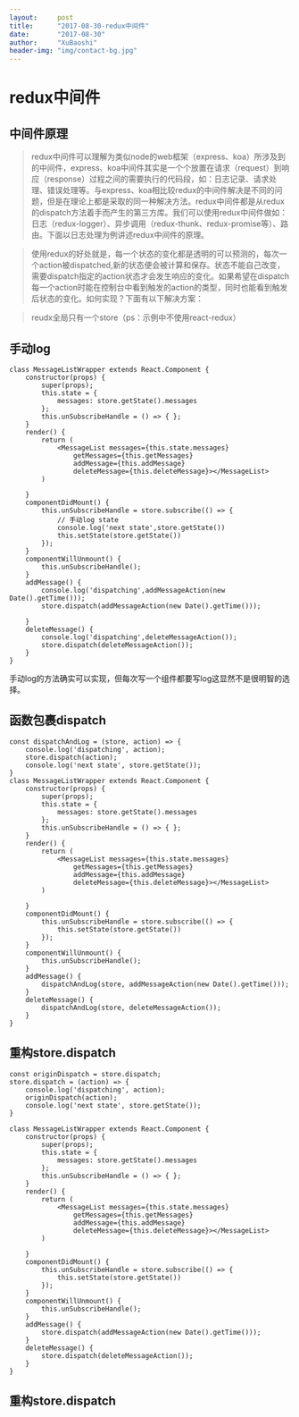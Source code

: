 ```yaml
---
layout:     post
title:      "2017-08-30-redux中间件"
date:       "2017-08-30"
author:     "XuBaoshi"
header-img: "img/contact-bg.jpg"
---
```

# redux中间件 #
## 中间件原理 ##
> redux中间件可以理解为类似node的web框架（express、koa）所涉及到的中间件，express、koa中间件其实是一个个放置在请求（request）到响应（response）过程之间的需要执行的代码段，如：日志记录、请求处理、错误处理等。与express、koa相比较redux的中间件解决是不同的问题，但是在理论上都是采取的同一种解决方法。redux中间件都是从redux的dispatch方法着手而产生的第三方库。我们可以使用redux中间件做如：日志（redux-logger）、异步调用（redux-thunk、redux-promise等）、路由。下面以日志处理为例讲述redux中间件的原理。

> 使用redux的好处就是，每一个状态的变化都是透明的可以预测的，每次一个action被dispatched,新的状态便会被计算和保存。状态不能自己改变，需要dispatch指定的action状态才会发生响应的变化。如果希望在dispatch每一个action时能在控制台中看到触发的action的类型，同时也能看到触发后状态的变化。如何实现？下面有以下解决方案：

> reudx全局只有一个store（ps：示例中不使用react-redux） 
## 手动log ##

    class MessageListWrapper extends React.Component {
        constructor(props) {
            super(props);
            this.state = {
                messages: store.getState().messages
            };
            this.unSubscribeHandle = () => { };
        }
        render() {
            return (
                <MessageList messages={this.state.messages}
                    getMessages={this.getMessages}
                    addMessage={this.addMessage}
                    deleteMessage={this.deleteMessage}></MessageList>
            )

        }
        componentDidMount() {
            this.unSubscribeHandle = store.subscribe(() => {
                // 手动log state
                console.log('next state',store.getState())
                this.setState(store.getState())
            });
        }
        componentWillUnmount() {
            this.unSubscribeHandle();
        }
        addMessage() {
            console.log('dispatching',addMessageAction(new Date().getTime()));
            store.dispatch(addMessageAction(new Date().getTime()));

        }
        deleteMessage() {
            console.log('dispatching',deleteMessageAction());
            store.dispatch(deleteMessageAction());
        }
    }

手动log的方法确实可以实现，但每次写一个组件都要写log这显然不是很明智的选择。

## 函数包裹dispatch ## 
    
    const dispatchAndLog = (store, action) => {
        console.log('dispatching', action);
        store.dispatch(action);
        console.log('next state', store.getState());
    }
    class MessageListWrapper extends React.Component {
        constructor(props) {
            super(props);
            this.state = {
                messages: store.getState().messages
            };
            this.unSubscribeHandle = () => { };
        }
        render() {
            return (
                <MessageList messages={this.state.messages}
                    getMessages={this.getMessages}
                    addMessage={this.addMessage}
                    deleteMessage={this.deleteMessage}></MessageList>
            )

        }
        componentDidMount() {
            this.unSubscribeHandle = store.subscribe(() => {
                this.setState(store.getState())
            });
        }
        componentWillUnmount() {
            this.unSubscribeHandle();
        }
        addMessage() {
            dispatchAndLog(store, addMessageAction(new Date().getTime()));
        }
        deleteMessage() {
            dispatchAndLog(store, deleteMessageAction());
        }
    }

## 重构store.dispatch ## 

    const originDispatch = store.dispatch;
    store.dispatch = (action) => {
        console.log('dispatching', action);
        originDispatch(action);
        console.log('next state', store.getState());
    }

    class MessageListWrapper extends React.Component {
        constructor(props) {
            super(props);
            this.state = {
                messages: store.getState().messages
            };
            this.unSubscribeHandle = () => { };
        }
        render() {
            return (
                <MessageList messages={this.state.messages}
                    getMessages={this.getMessages}
                    addMessage={this.addMessage}
                    deleteMessage={this.deleteMessage}></MessageList>
            )

        }
        componentDidMount() {
            this.unSubscribeHandle = store.subscribe(() => {
                this.setState(store.getState())
            });
        }
        componentWillUnmount() {
            this.unSubscribeHandle();
        }
        addMessage() {
            store.dispatch(addMessageAction(new Date().getTime()));
        }
        deleteMessage() {
            store.dispatch(deleteMessageAction());
        }
    }

## 重构store.dispatch ## 
